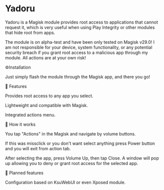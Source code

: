 # Yadoru
Yadoru is a Magisk module provides root access to applications that cannot request it, which is very useful when using Play Integrity or other modules that hide root from apps.

The module is on alpha-test and have been only tested on Magisk v29.0!
I am not responsible for your device, system functionality, or any potential security breach if you grant root access to a malicious app through my module. All actions are at your own risk!

⚙️Installation

Just simply flash the module through the Magisk app, and there you go!

🔧 Features

Provides root access to any app you select.

Lightweight and compatible with Magisk.

Integrated actions menu.

🚀 How it works

You tap "Actions" in the Magisk and navigate by volume buttons.

If this was missclick or you don't want select anything press Power button and you will exit from action tab.

After selecting the app, press Volume Up, then tap Close. A window will pop up allowing you to deny or grant root access for the selected app.

🧩 Planned features

Configuration based on KsuWebUI or even Xposed module. 
